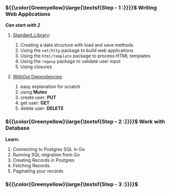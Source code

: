 ### ${{\color{Greenyellow}\large{\textsf{Step - 1 :}}}}\$ Writing Web Applications
***Can start with 2***
1. [Standard_Library](https://github.com/mhbhuiyan99/Go/tree/main/Backend%20Development%20-%20Step%20by%20Step%20Learning/01.%20Writing%20Web%20Applications/01.%20Standard_Library):
   1. Creating a data structure with load and save methods
   2. Using the ```net/http``` package to build web applications
   3. Using the ```html/template``` package to process HTML templates
   4. Using the ```regexp``` package to validate user input
   5. Using closures

2. [WithOut Dependencies](https://github.com/mhbhuiyan99/Go/tree/main/Backend%20Development%20-%20Step%20by%20Step%20Learning/01.%20Writing%20Web%20Applications/02.%20WithOut%20Dependencies):
   1. easy explanation for scratch
   2. using **Mutex**
   3. create user: **PUT**
   4. get user: **GET**
   5. delete user: **DELETE**

### ${{\color{Greenyellow}\large{\textsf{Step - 2 :}}}}\$ Work with Database
**Learn:** 
1. Connecting to Postgres SQL in Go
2. Running SQL migration from Go
3. Creating Records in Postgres 
4. Fetching Records
5. Paginating your records

### ${{\color{Greenyellow}\large{\textsf{Step - 3 :}}}}\$ 
